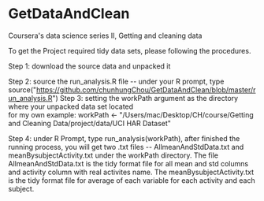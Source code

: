 GetDataAndClean
===============

Coursera's data science series II, Getting and cleaning data

To get the Project required tidy data sets, please following the procedures.

Step 1: download the source data and unpacked it 

Step 2: source the run_analysis.R file
      -- under your R prompt, type source("https://github.com/chunhungChou/GetDataAndClean/blob/master/run_analysis.R") 
Step 3: setting the workPath argument as the directory where your unpacked data set located      
      for my own example: workPath <- "/Users/mac/Desktop/CH/course/Getting and Cleaning Data/project/data/UCI HAR Dataset"

Step 4: under R Prompt, type run_analysis(workPath), after finished the running process, you will get two .txt files -- AllmeanAndStdData.txt and meanBysubjectActivity.txt under the workPath directory. The file AllmeanAndStdData.txt is the tidy format file for all mean and std columns and activity column with real activites name. The meanBysubjectActivity.txt is the tidy format file for average of each variable for each activity and each subject.
